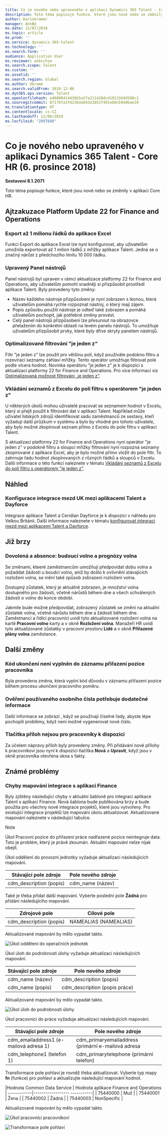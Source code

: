 ```yaml
---
title: Co je nového nebo upraveného v aplikaci Dynamics 365 Talent - Core HR (6. prosince 2018)
description: Toto téma popisuje funkce, které jsou nové nebo se změnily v aplikaci Microsoft Dynamics 365 Talent - Core HR.
author: Darinkramer
manager: AnnBe
ms.date: 12/07/2018
ms.topic: article
ms.prod: ''
ms.service: dynamics-365-talent
ms.technology: ''
ms.search.form: ''
audience: Application User
ms.reviewer: anbichse
ms.search.scope: Talent
ms.custom: ''
ms.assetid: ''
ms.search.region: Global
ms.author: dkrame
ms.search.validFrom: 2018-12-06
ms.dyn365.ops.version: Talent
ms.openlocfilehash: e46000414436b5a2fa211428dcd10131b9d588c1
ms.sourcegitcommit: 871707a3fd236da693a3d51f401eb0cb9d4bae39
ms.translationtype: HT
ms.contentlocale: cs-CZ
ms.lasthandoff: 12/06/2019
ms.locfileid: "2897688"
---
```

# <a name="whats-new-or-changed-in-dynamics-365-talent---core-hr-december-6-2018"></a>Co je nového nebo upraveného v aplikaci Dynamics 365 Talent - Core HR (6. prosince 2018)

**Sestavení 8.1.2071**

Toto téma popisuje funkce, které jsou nové nebo se změnily v aplikaci Core HR.


## <a name="platform-update-22-for-finance-and-operations"></a>Ajtzakuzace Platform Update 22 for Finance and Operations

### <a name="export-up-to-1-million-rows-to-excel"></a>Export až 1 milionu řádků do aplikace Excel

Funkci Export do aplikace Excel lze nyní konfigurovat, aby uživatelům umožnila exportovat až 1 milion řádků z mřížky aplikace Talent. Jedná se o značný nárůst z předchozího limitu 10 000 řádku. 

### <a name="restyled-personalization-toolbar"></a>Upravený Panel nástrojů

Panel nástrojů byl upraven v rámci aktualizace platformy 22 for Finance and Operations, aby uživatelům pomohl snadněji si přizpůsobit prostředí aplikace Talent. Byly provedeny tyto změny: 

-  Název každého nástroje přizpůsobení je nyní zobrazen s ikonou, která uživatelům pomáhá rychle rozpoznat nástroj, o který mají zájem.
-  Popis způsobu použití nástroje je odteď také zobrazen a pomáhá uživatelům pochopit, jak potřebné změny provést.  
-  Celý panel nástrojů přizpůsobení lze přesunout na obrazovce přetažením do konkrétní oblasti na levém panelu nástrojů. To umožňuje uživatelům přizpůsobit prvky, které byly dříve skryty panelem nástrojů.   

### <a name="optimized-is-one-of-filtering-experience"></a>Optimalizované filtrování "je jeden z“

Filtr "je jeden z“ lze použít pro většinu polí, když používáte podokno filtru a rozevírací seznamy záhlaví mřížky. Tento operátor umožňuje filtrovat pole podle vícera hodnot. Novinka operátoru "je jeden z" je k dispozici s aktualizací platformy 22 for Finance and Operations. Pro více informací viz [Optimalizovaná možnost filtrování „je jeden z“](https://docs.microsoft.com/business-applications-release-notes/October18/dynamics365-finance-operations/improved-isoneof-filtering).

### <a name="paste-lists-from-excel-into-filter-fields-with-the-is-one-of-operator"></a>Vkládání seznamů z Excelu do polí filtru s operátorem "je jeden z"

U některých úkolů mohou uživatelé pracovat se seznamem hodnot v Excelu, který si přejít použít k filtrování dat v aplikaci Talent. Například může uživatel lidských zdrojů identifikovat sadu zaměstnanců ze sestavy, kteří vyžadují další průzkum v systému a bylo by vhodné pro tohoto uživatele, aby bylo možné zkopírovat seznam přímo z Excelu do pole filtru v aplikaci Talent.

S aktualizací platformy 22 for Finance and Operations nyní operátor "je jeden z" v podokně filtru a sloupci mřížky filtrování nyní rozpozná seznamy zkopírované z aplikace Excel, aby je bylo možné přímo vložit do pole filtr. To zahrnuje řadu hodnot zkopírovaných z různých řádků a sloupců v Excelu. Další informace o této funkci naleznete v tématu [Vkládání seznamů z Excelu do polí filtru s operátorem "je jeden z"](https://docs.microsoft.com/business-applications-release-notes/October18/dynamics365-finance-operations/paste-filter-lists-from-excel).

## <a name="in-preview"></a>Náhled

### <a name="configure-uk-payroll-integration-between-talent-and-dayforce"></a>Konfigurace integrace mezd UK mezi aplikacemi Talent a Dayforce

Integrace aplikace Talent a Ceridian Dayforce je k dispozici v náhledu pro Velkou Británii. Další informace naleznete v tématu [konfigurovat integraci mezd mezi aplikacemi Talent a Dayforce](https://docs.microsoft.com/dynamics365/unified-operations/talent/configure-payroll-integration).

## <a name="coming-soon"></a>Již brzy

### <a name="leave-and-absence-future-leave-and-forecasting-leave-balances"></a>Dovolená a absence: budoucí volno a prognózy volna

Se změnami, kteeré zaměstnancům umožňují předpovídat dobu volna a požaddat žádosti u boudcí volno, aniž by došlo k ovlivnění stávajících rozložení volna, se mění také způsob zobrazení rozložení volna. 

Dostupný zůstatek, který je aktuálně zobrazen, je množství volna dostupného pro žádosti, včetně nárůstů během dne a všech schválených žádostí o volno do konce období. 

Jakmile bude možné předpovídat, zobrazený zůstatek se změní na aktuální zůstatek volna, včetně nárůstu během dne a žádostí během dne. Zaměstnanci a řídící pracovníci uvidí tyto aktualizované rozložení volna na kartě **Pracovní volno** karty a v okně **Rozložení volna**. Manažeři HR uvidí tyto aktualizované zůstatky v pracovní prostoru **Lidé** a v okně **Přiřazené plány volna** zaměstance.

## <a name="other-changes"></a>Další změny 

### <a name="termination-code-is-not-populated-to-the-worker-position-assignment-record"></a>Kód ukončení není vyplněn do záznamu přiřazení pozice pracovníka

Byla provedena změna, která vyplní kód důvodu v záznamu přiřazení pozice během procesu ukončení pracovního poměru.

### <a name="validation-for-personnel-number-being-in-use-needs-additional-details"></a>Ověření používaného osobního čísla potřebuje dodatečné informace

Další informace se zobrazí , když se používají číselné řady, abyste lépe pochopili problémy, když není možné vygenerovat nové číslo.
 
### <a name="attachments-buttons-not-available-for-workers"></a>Tlačítka příloh nejsou pro pracovníky k dispozici

Za účelem nápravy příloh byly provedeny změny. Při přidávání nové přílohy k pracovníkovi jsou nyní k dispozici tlačítka **Nová** a **Upravit**, když jsou v okně pracovníka otevřena okna s fakty. 

## <a name="known-issues"></a>Známé problémy

### <a name="mapping-errors-in-the-integration-with-finance"></a>Chyby mapování integrace s aplikací Finance

Byly zjištěny následující chyby v aktuální šabloně pro integraci aplikace Talent s aplikací Finance. Nová šablona bude publikována brzy a bude použita pro všechny nové integrace projektů, které jsou vytvořeny. Pro existující integrace projektů lze mapování úkolu aktualizovat. Aktualizované mapování naleznete v následující tabulce. 

>[!NOTE]
> Úkol Pracovní pozice do  přiřazení práce nadřazené pozice neintegruje data. Toto je problém, který je právě zkoumán. Aktuální mapování nelze nijak obejít. 

Úkol oddělení do provozní jednotky vyžaduje aktualizaci následujících mapování.

| Stávající pole zdroje          | Pole nového zdroje |
| -------------------------------|------------------|
| cdm_description (popis)  | cdm_name (název)  |

Také je třeba přidat další mapování. Vyberte poslední pole **Žádná** pro přidání následujícího mapování.

| Zdrojové pole                   | Cílové pole    |
| -------------------------------|----------------------|
| cdm_description (popis)  | NAMEALIAS (NAMEALIAS)|

Aktualizované mapování by mělo vypadat takto.

![Úkol oddělení do operačních jednotek](./media/DepartmentMapping.png)


Úkol úloh do podrobnosti úlohy vyžaduje aktualizaci následujících mapování.

| Stávající pole zdroje          | Pole nového zdroje                   |
| -------------------------------|------------------------------------|
| cdm_name (název)                | cdm_description (popis)      |
| cdm_name (popis)         | cdm_description (popis práce)|


Aktualizované mapování by mělo vypadat takto.

![Úkol úloh do podrobnosti úlohy](./media/JobMapping.png)

Úkol pracovníci do práce vyžaduje aktualizaci následujících mapování.

| Stávající pole zdroje                 | Pole nového zdroje                               |
| --------------------------------------|------------------------------------------------|
| cdm_emailaddress1 (e-mailová adresa 1)   | cdm_primaryemailaddress (primární e-mailová adresa |
| cdm_telephone1 (telefon 1)          | cdm_primarytelephone (primární telefon)       |

Transformace pole pohlaví je rovněž třeba aktualizovat. Vyberte typ mapy **fn** (funkce) pro pohlaví a aktualizujte následující mapování hodnot.

|Hodnota Common Data Service   | Hodnota aplikace Finance and Operations | ------------|------------------ -----------| | 75440000 | Muž                         | | 75440001    | Žena                       | | 75440002    | Žádná                         | | 75440003 | NonSpecific                  |

Aktualizované mapování by mělo vypadat takto.

![Úkol pracovníci pracovníkovi](./media/WorkerMapping.png)

![Transformace pole pohlaví](./media/WorkerTransform.png)

